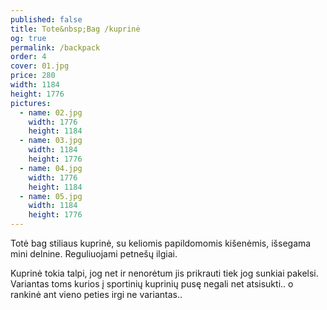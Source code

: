 ```yaml
---
published: false
title: Tote&nbsp;Bag /kuprinė
og: true
permalink: /backpack
order: 4
cover: 01.jpg
price: 280
width: 1184
height: 1776
pictures:
  - name: 02.jpg
    width: 1776
    height: 1184
  - name: 03.jpg
    width: 1184
    height: 1776
  - name: 04.jpg
    width: 1776
    height: 1184
  - name: 05.jpg
    width: 1184
    height: 1776
---
```


Totė bag stiliaus kuprinė, su keliomis papildomomis kišenėmis, išsegama mini delnine.
Reguliuojami petnešų ilgiai.

Kuprinė tokia talpi, jog net ir nenorėtum jis prikrauti tiek jog sunkiai pakelsi. Variantas toms kurios į sportinių kuprinių pusę negali net atsisukti.. o rankinė ant vieno peties irgi ne variantas..
